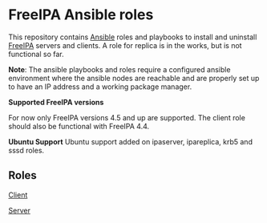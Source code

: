 # FreeIPA Ansible roles

This repository contains [Ansible](https://www.ansible.com/) roles and playbooks to install and uninstall [FreeIPA](https://www.freeipa.org/) servers and clients. A role for replica is in the works, but is not functional so far.

**Note**: The ansible playbooks and roles require a configured ansible environment where the ansible nodes are reachable and are properly set up to have an IP address and a working package manager.

**Supported FreeIPA versions**

For now only FreeIPA versions 4.5 and up are supported. The client role should also be functional with FreeIPA 4.4.

**Ubuntu Support**
Ubuntu support added on ipaserver, ipareplica, krb5 and sssd roles.

## Roles

[Client](CLIENT.md)

[Server](SERVER.md)
